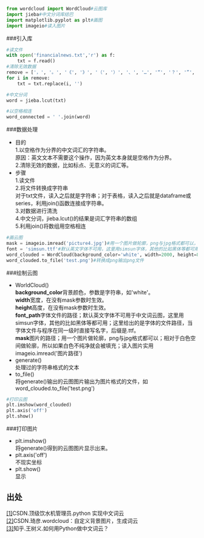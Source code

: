 

```python
from wordcloud import WordCloud#云图库
import jieba#中文分词库结巴
import matplotlib.pyplot as plt#画图
import imageio#读入图片
```
###引入库
```python
#读文件
with open('financialnews.txt','r') as f:
    txt = f.read()
#清除无效数据
remove = ['，', '。', '《', '》', '（', '）', '、', '…', '“', '？', '”', '；', '：', '\n', '\u3000', '\u0020', '的']
for i in remove:
    txt = txt.replace(i, '')

#中文分词
word = jieba.lcut(txt)

#以空格相连
word_connected = ' '.join(word)
```
###数据处理
* 目的<br>
1.以空格作为分界的中文词汇的字符串。<br>
原因：英文文本不需要这个操作，因为英文本身就是空格作为分界。<br>
2.清除无效的数据，比如标点、无意义的词汇等。<br>
* 步骤<br>
1.读文件<br>
2.将文件转换成字符串<br>
对于txt文件，读入之后就是字符串；对于表格，读入之后就是dataframe或series，利用join()函数连接成字符串。<br>
3.对数据进行清洗<br>
4.中文分词，jieba.lcut()的结果是词汇字符串的数组<br>
5.利用join()将数组用空格相连<br>
```python
#画云图
mask = imageio.imread('picture4.jpg')#用一个图片做轮廓，png与jpg格式都可以，相对于白色空间做轮廓，所以如果白色不纯净就会被填充
font = 'simsun.ttf'#默认英文字体不可用，这里用simsun字体，其他的比如黑体等都可用；这里给出的是字体的文件路径
word_clouded = WordCloud(background_color='white', width=2000, height=800,font_path=font , mask=mask).generate(word_connected)#做云图
word_clouded.to_file('test.png')#转换成png输出png文件
```
###绘制云图
* WorldCloud()<br>
**background_color**背景颜色，参数是字符串，如'white'。<br>
**width**宽度，在没有mask参数时生效。<br>
**height**高度，在没有mask参数时生效。<br>
**font_path**字体文件的路径；默认英文字体不可用于中文词云图，这里用simsun字体，其他的比如黑体等都可用；这里给出的是字体的文件路径，当字体文件与程序在同一级时直接写名字，后缀是.ttf。<br>
**mask**图片的路径；用一个图片做轮廓，png与jpg格式都可以；相对于白色空间做轮廓，所以如果白色不纯净就会被填充；读入图片实用imageio.imread('图片路径')<br>
* generate()<br>
处理过的字符串格式的文本<br>
* to_file()<br>
将generate()输出的云图图片输出为图片格式的文件，如word_clouded.to_file('test.png')<br>
```python
#打印云图
plt.imshow(word_clouded)
plt.axis('off')
plt.show()
```
###打印图片
* plt.imshow()<br>
将generate()得到的云图图片显示出来。<br>
* plt.axis('off')<br>
不现实坐标<br>
* plt.show()<br>
显示<br>

## 出处
[[1]](https://blog.csdn.net/loveyouandc/article/details/88193641)CSDN.顶级饮水机管理员.python 实现中文词云<br>
[[2]](https://blog.csdn.net/fly910905/article/details/77763086)CSDN.琦彦.wordcloud：自定义背景图片，生成词云<br>
[[3]](https://zhuanlan.zhihu.com/p/28954970)知乎.王树义.如何用Python做中文词云？<br>

